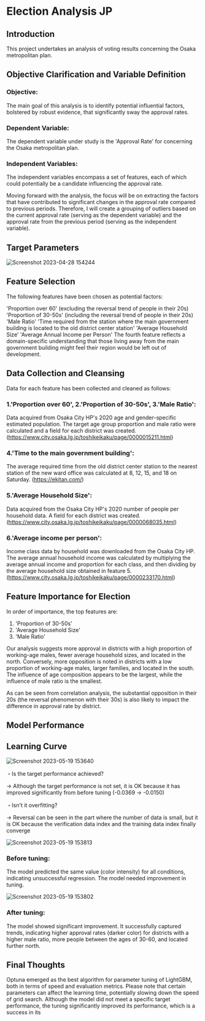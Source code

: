# Election Analysis JP
## Introduction
This project undertakes an analysis of voting results concerning the Osaka metropolitan plan.


## Objective Clarification and Variable Definition
### Objective: 
The main goal of this analysis is to identify potential influential factors, bolstered by robust evidence, that significantly sway the approval rates.

### Dependent Variable: 
The dependent variable under study is the 'Approval Rate' for concerning the Osaka metropolitan plan.

### Independent Variables: 
The independent variables encompass a set of features, each of which could potentially be a candidate influencing the approval rate.

Moving forward with the analysis, the focus will be on extracting the factors that have contributed to significant changes in the approval rate compared to previous periods. Therefore, I will create a grouping of outliers based on the current approval rate (serving as the dependent variable) and the approval rate from the previous period (serving as the independent variable).

## Target Parameters
![Screenshot 2023-04-28 154244](https://github.com/taka7peace/election_analysis.jp/assets/114953599/44ff17ce-2731-40e7-a1b5-f35a6ad00425)

## Feature Selection
The following features have been chosen as potential factors:

'Proportion over 60' (excluding the reversal trend of people in their 20s)
'Proportion of 30-50s' (including the reversal trend of people in their 20s)
'Male Ratio'
'Time required from the station where the main government building is located to the old district center station'
'Average Household Size'
'Average Annual Income per Person'
The fourth feature reflects a domain-specific understanding that those living away from the main government building might feel their region would be left out of development.

## Data Collection and Cleansing
Data for each feature has been collected and cleaned as follows:

### 1.'Proportion over 60', 2.'Proportion of 30-50s', 3.'Male Ratio': 
Data acquired from Osaka City HP's 2020 age and gender-specific estimated population. The target age group proportion and male ratio were calculated and a field for each district was created.
(https://www.city.osaka.lg.jp/toshikeikaku/page/0000015211.html)

### 4.'Time to the main government building': 
The average required time from the old district center station to the nearest station of the new ward office was calculated at 8, 12, 15, and 18 on Saturday.
(https://ekitan.com/)

### 5.'Average Household Size': 
Data acquired from the Osaka City HP's 2020 number of people per household data. A field for each district was created.
(https://www.city.osaka.lg.jp/toshikeikaku/page/0000068035.html)


### 6.'Average income per person': 
Income class data by household was downloaded from the Osaka City HP. The average annual household income was calculated by multiplying the average annual income and proportion for each class, and then dividing by the average household size obtained in feature 5.
(https://www.city.osaka.lg.jp/toshikeikaku/page/0000233170.html)

## Feature Importance for Election
In order of importance, the top features are:

1. 'Proportion of 30-50s'
2. 'Average Household Size'
3. 'Male Ratio'

Our analysis suggests more approval in districts with a high proportion of working-age males, fewer average household sizes, and located in the north. Conversely, more opposition is noted in districts with a low proportion of working-age males, larger families, and located in the south. The influence of age composition appears to be the largest, while the influence of male ratio is the smallest.

As can be seen from correlation analysis, the substantial opposition in their 20s (the reversal phenomenon with their 30s) is also likely to impact the difference in approval rate by district.

## Model Performance

## Learning Curve

![Screenshot 2023-05-19 153640](https://github.com/taka7peace/election_analysis.jp/assets/114953599/043cb235-6199-4bbd-b048-95b01dc800ac)

・Is the target performance achieved?

→ Although the target performance is not set, it is OK because it has improved significantly from before tuning (-0.0369 → -0.0150)


・Isn't it overfitting?

→ Reversal can be seen in the part where the number of data is small, but it is OK because the verification data index and the training data index finally converge

![Screenshot 2023-05-19 153813](https://github.com/taka7peace/election_analysis.jp/assets/114953599/3576989a-71b4-412c-9cf8-74f21f435f1a)

### Before tuning: 
The model predicted the same value (color intensity) for all conditions, indicating unsuccessful regression. The model needed improvement in tuning.

![Screenshot 2023-05-19 153802](https://github.com/taka7peace/election_analysis.jp/assets/114953599/a3a8712f-7697-4c6a-a56e-2ee88b6c8af7)

### After tuning: 
The model showed significant improvement. It successfully captured trends, indicating higher approval rates (darker color) for districts with a higher male ratio, more people between the ages of 30-60, and located further north.

## Final Thoughts
Optuna emerged as the best algorithm for parameter tuning of LightGBM, both in terms of speed and evaluation metrics. Please note that certain parameters can affect the learning time, potentially slowing down the speed of grid search. Although the model did not meet a specific target performance, the tuning significantly improved its performance, which is a success in its




